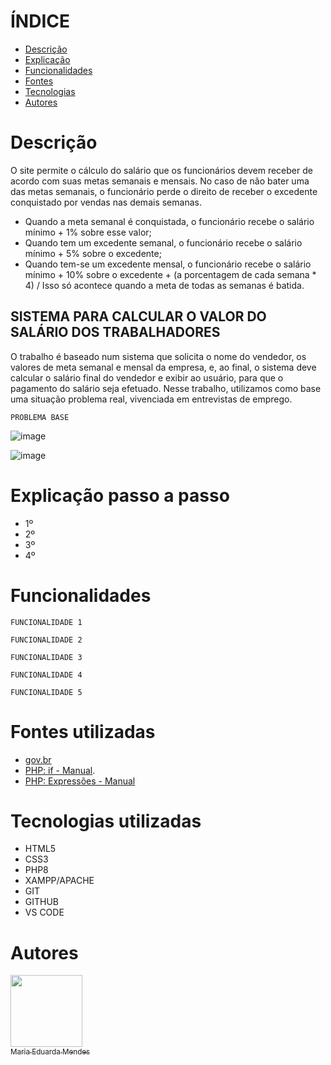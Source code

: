 # ÍNDICE

* [Descrição](#descri%C3%A7%C3%A3o)
* [Explicação](#Explica%C3%A7%C3%A3o-passo-a-passo)
* [Funcionalidades](#Funcionalidades)
* [Fontes](#Fontes-utilizadas)
* [Tecnologias](#Tecnologias-utilizadas)
* [Autores](#Autores)


# Descrição
 O site permite o cálculo do salário que os funcionários devem receber de acordo com suas metas semanais e mensais. No caso de não bater uma das metas semanais, o funcionário perde o direito de receber o excedente conquistado por vendas nas demais semanas.
 * Quando a meta semanal é conquistada, o funcionário recebe o salário mínimo + 1% sobre esse valor;
 * Quando tem um excedente semanal, o funcionário recebe o salário mínimo + 5% sobre o excedente;
 * Quando tem-se um excedente mensal, o funcionário recebe o salário mínimo + 10% sobre o excedente + (a porcentagem de cada semana * 4) / Isso só acontece quando a meta de todas as semanas é batida.

   
## SISTEMA PARA CALCULAR O VALOR DO SALÁRIO DOS TRABALHADORES
 O trabalho é baseado num sistema que solicita o nome do vendedor, os valores de meta semanal e mensal da empresa, e, ao final, o sistema deve calcular o salário final do vendedor e exibir ao usuário, para que o pagamento do salário seja efetuado. 
 Nesse trabalho, utilizamos como base uma situação problema real, vivenciada em entrevistas de emprego. 

 
 ``PROBLEMA BASE``

 
 ![image](https://github.com/imdoarda/sistema_salario/assets/127868962/09db128f-9f22-44d3-98c1-9c3f8f2c054d)

 ![image](https://github.com/imdoarda/sistema_salario/assets/127868962/18de8e05-5653-4d5f-bc8f-61ad8ca21e13)



# Explicação passo a passo
 * 1º
 * 2º
 * 3º
 * 4º

# Funcionalidades
``FUNCIONALIDADE 1``

``FUNCIONALIDADE 2``

``FUNCIONALIDADE 3``

``FUNCIONALIDADE 4``

``FUNCIONALIDADE 5``


 # Fontes utilizadas
 * [gov.br](https://www.aen.pr.gov.br/Noticia/Maior-do-Brasil-governador-confirma-novo-Piso-Regional-que-vai-de-R-18-mil-R-21-mil#:~:text=Na%20primeira%2C%20que%20contempla%20os,de%20R%24%201.927%2C02)
 * [PHP: if - Manual](https://www.php.net/manual/pt_BR/control-structures.if.php).
 * [PHP: Expressões - Manual](https://www.php.net/manual/pt_BR/language.expressions.php)

# Tecnologias utilizadas
* HTML5
* CSS3
* PHP8
* XAMPP/APACHE
* GIT
* GITHUB
* VS CODE
 
# Autores

[<img loading="lazy" src="https://avatars.githubusercontent.com/u/127868962?v=4" width=115><br><sub>Maria Eduarda Mendes</sub>](https://github.com/imdoarda)
